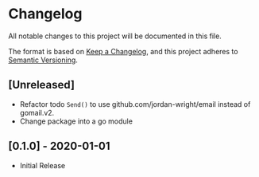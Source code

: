 # Changelog
All notable changes to this project will be documented in this file.

The format is based on [Keep a Changelog](https://keepachangelog.com/en/1.0.0/),
and this project adheres to [Semantic Versioning](https://semver.org/spec/v2.0.0.html).

## [Unreleased]
  * Refactor todo `Send()` to use github.com/jordan-wright/email instead of gomail.v2.
  * Change package into a go module

## [0.1.0] - 2020-01-01

  - Initial Release
